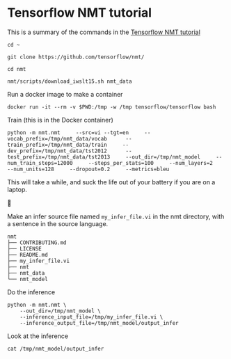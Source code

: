 # Tensorflow NMT tutorial


This is a summary of the commands in the [Tensorflow NMT tutorial](https://github.com/tensorflow/nmt#hands-on--lets-train-an-nmt-model)




`cd ~`

`git clone https://github.com/tensorflow/nmt/`

`cd nmt`

`nmt/scripts/download_iwslt15.sh nmt_data`



Run a docker image to make a container

```
docker run -it --rm -v $PWD:/tmp -w /tmp tensorflow/tensorflow bash
```


Train (this is in the Docker container)

```
python -m nmt.nmt     --src=vi --tgt=en     --vocab_prefix=/tmp/nmt_data/vocab      --train_prefix=/tmp/nmt_data/train     --dev_prefix=/tmp/nmt_data/tst2012      --test_prefix=/tmp/nmt_data/tst2013     --out_dir=/tmp/nmt_model     --num_train_steps=12000     --steps_per_stats=100     --num_layers=2     --num_units=128     --dropout=0.2     --metrics=bleu
```


This will take a while, and suck the life out of your battery if you are on a laptop. 

:japanese_ogre:


Make an infer source file named `my_infer_file.vi` in the nmt directory, with a sentence in the source language.

```
nmt
├── CONTRIBUTING.md
├── LICENSE
├── README.md
├── my_infer_file.vi
├── nmt
├── nmt_data
└── nmt_model

```


Do the inference

```
python -m nmt.nmt \
    --out_dir=/tmp/nmt_model \
    --inference_input_file=/tmp/my_infer_file.vi \
    --inference_output_file=/tmp/nmt_model/output_infer
```

Look at the inference

```
cat /tmp/nmt_model/output_infer
```